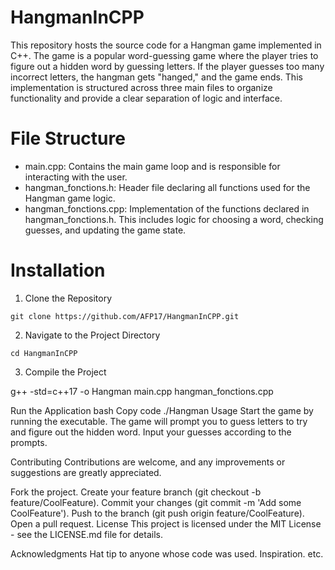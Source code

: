 # HangmanInCPP

This repository hosts the source code for a Hangman game implemented in C++. The game is a popular word-guessing game where the player tries to figure out a hidden word by guessing letters. If the player guesses too many incorrect letters, the hangman gets "hanged," and the game ends. This implementation is structured across three main files to organize functionality and provide a clear separation of logic and interface.

# File Structure
- main.cpp: Contains the main game loop and is responsible for interacting with the user.
- hangman_fonctions.h: Header file declaring all functions used for the Hangman game logic.
- hangman_fonctions.cpp: Implementation of the functions declared in hangman_fonctions.h. This includes logic for choosing a word, checking guesses, and updating the game state.

# Installation
1. Clone the Repository
```
git clone https://github.com/AFP17/HangmanInCPP.git
```
2. Navigate to the Project Directory
```
cd HangmanInCPP
```
3. Compile the Project

g++ -std=c++17 -o Hangman main.cpp hangman_fonctions.cpp

Run the Application
bash
Copy code
./Hangman
Usage
Start the game by running the executable. The game will prompt you to guess letters to try and figure out the hidden word. Input your guesses according to the prompts.

Contributing
Contributions are welcome, and any improvements or suggestions are greatly appreciated.

Fork the project.
Create your feature branch (git checkout -b feature/CoolFeature).
Commit your changes (git commit -m 'Add some CoolFeature').
Push to the branch (git push origin feature/CoolFeature).
Open a pull request.
License
This project is licensed under the MIT License - see the LICENSE.md file for details.

Acknowledgments
Hat tip to anyone whose code was used.
Inspiration.
etc.